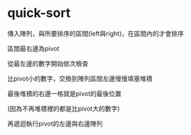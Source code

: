 # quick-sort

傳入陣列，與所要排序的區間(left與right)，在區間內的才會排序

區間最右邊為pivot

從最左邊的數字開始依次檢查

比pivot小的數字，交換到陣列區間左邊慢慢填塞堆積

最後堆積的右邊一格就是pivot的最後位置

(因為不再堆積裡的都是比pivot大的數字)


再遞迴執行pivot的左邊與右邊陣列

